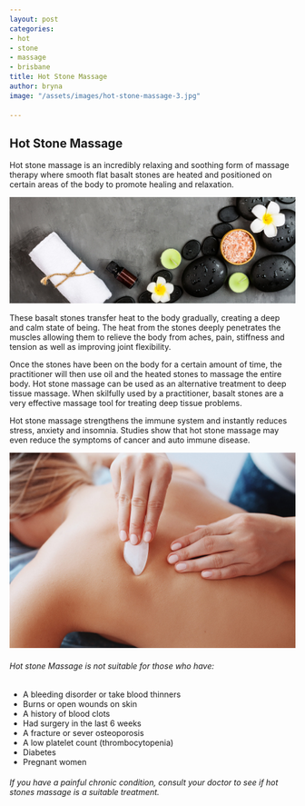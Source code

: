 ```yaml
---
layout: post
categories:
- hot
- stone
- massage
- brisbane
title: Hot Stone Massage
author: bryna
image: "/assets/images/hot-stone-massage-3.jpg"

---
```

## Hot Stone Massage

Hot stone massage is an incredibly relaxing and soothing form of massage therapy where smooth flat basalt stones are heated and positioned on certain areas of the body to promote healing and relaxation.

![](/assets/images/hot-stone-massage-1.jpg)

These basalt stones transfer heat to the body gradually, creating a deep and calm state of being. The heat from the stones deeply penetrates the muscles allowing them to relieve the body from aches, pain, stiffness and tension as well as improving joint flexibility.

Once the stones have been on the body for a certain amount of time, the practitioner will then use oil and the heated stones to massage the entire body. Hot stone massage can be used as an alternative treatment to deep tissue massage. When skilfully used by a practitioner, basalt stones are a very effective massage tool for treating deep tissue problems.

Hot stone massage strengthens the immune system and instantly reduces stress, anxiety and insomnia. Studies show that hot stone massage may even reduce the symptoms of cancer and auto immune disease.

![](/assets/images/hot-stone-massage-2.jpg)

###### Hot stone Massage is not suitable for those who have:

* A bleeding disorder or take blood thinners
* Burns or open wounds on skin
* A history of blood clots
* Had surgery in the last 6 weeks
* A fracture or sever osteoporosis
* A low platelet count (thrombocytopenia)
* Diabetes
* Pregnant women

###### If you have a painful chronic condition, consult your doctor to see if hot stones massage is a suitable treatment.